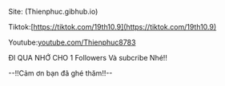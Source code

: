 Site: (Thienphuc.gibhub.io)

Tiktok:[https://tiktok.com/19th10.9](https://tiktok.com/19th10.9)

Youtube:[youtube.com/Thienphuc8783](youtube.com/Thienphuc8783)

ĐI QUA NHỚ CHO 1 Followers Và subcribe Nhé!!

--!!Cảm ơn bạn đã ghé thăm!!--
